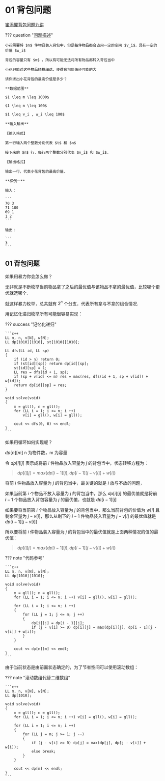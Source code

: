 # 01 背包问题

[崔添翼背包问题九讲](https://github.com/tianyicui/pack)

??? question "[问题描述](https://www.luogu.com.cn/problem/P1048)"

    小花需要将 $n$ 件物品装入背包中，但是每件物品都会占用一定的空间 $v_i$，具有一定的价值 $w_i$

    背包的容量只有 $m$ ，所以有可能无法将所有物品都转入背包当中

    小花只能对这些物品精挑细选，使得背包价值经可能的大

    请你求出小花背包的最高价值是多少？

    **数据范围**

    $1 \leq m \leq 1000$

    $1 \leq n \leq 100$

    $1 \leq v_i , w_i \leq 100$

    **输入输出**

    【输入格式】

    第一行输入两个整数分别代表 $t$ 和 $n$

    接下来的 $n$ 行，每行两个整数分别代表 $v_i$ 和 $w_i$.

    【输出格式】

    输出一行，代表小花背包的最高价值.

    **样例一**

    输入：

    ```
    70 3
    71 100
    69 1
    1 2
    ```

    输出：

    ```
    3
    ```

## 01 背包问题

如果用暴力你会怎么做？

无非就是不断枚举当前物品拿了之后的最优值与该物品不拿的最优值，比较哪个更优就选哪个.

就这样暴力枚举，总共就有 $2 ^ n$ 个分支，代表所有拿与不拿的组合情况.

用记忆化递归枚举所有可能很容易实现：

??? success "记忆化递归"

    ```c++
    LL m, n, v[N], w[N];
    LL dp[1010][1010], st[1010][1010];

    LL dfs(LL id, LL sp)
    {
        if (id > n) return 0;
        if (st[id][sp]) return dp[id][sp];
        st[id][sp] = 1;
        LL res = dfs(id + 1, sp);
        if (sp + v[id] <= m) res = max(res, dfs(id + 1, sp + v[id]) + w[id]);
        return dp[id][sp] = res;
    }

    void solve(void)
    {
        m = gll(), n = gll();
        for (LL i = 1; i <= n; i ++)
            v[i] = gll(), w[i] = gll();

        cout << dfs(0, 0) << endl;
    }
    ```

如果用循环如何实现呢？

$dp[n][m]$ n 为物件数，m 为容量

令 $dp[i][j]$ 表示成将前 $i$ 件物品放入容量为 $j$ 的背包当中，状态转移方程为：

> $dp[i][j] = max(dp[i - 1][j], dp[i - 1][j - v[i]] + w[i])$

将前 $i$ 件物品放入容量为 $j$ 的背包当中，最关键的就是 $i$ 放与不放的问题，

如果当前第 $i$ 个物品不放入容量为 $j$ 的背包当中，那么 $dp[i][j]$ 的最优值就是将前 $i - 1$ 个物品放入背包容量为 $j$ 的最优值，也就是 $dp[i - 1][j]$

如果要将当前第 $i$ 个物品放入容量为 $j$ 的背包当中，那么当前背包的价值为 $w[i]$ 且剩余容量为 $j - v[i]$，那么从剩下的 $i-1$ 件物品装入容量为 $j - v[i]$ 的最优值就是 $dp[i - 1][j - v[i]]$

所以要将前 $i$ 件物品装入容量为 $j$ 的背包当中的最优值就是上面两种情况的值的最优值：

> $dp[i][j] = max(dp[i - 1][j], dp[i - 1][j - v[i]] + w[i])$

??? note "代码参考"

    ```c++
    LL m, n, v[N], w[N];
    LL dp[1010][1010];

    void solve(void)
    {
        m = gll(); n = gll();
        for (LL i = 1; i <= n; i ++) v[i] = gll(), w[i] = gll();

        for (LL i = 1; i <= n; i ++)
        {
            for (LL j = 1; j <= m; j ++)
            {
                dp[i][j] = dp[i - 1][j];
                if (j - v[i] >= 0) dp[i][j] = max(dp[i][j], dp[i - 1][j - v[i]] + w[i]);
            }
        }

        cout << dp[n][m] << endl;
    }
    ```

由于当前状态是由前面状态确定的，为了节省空间可以使用滚动数组：

??? note "滚动数组代替二维数组"

    ```c++
    LL m, n, v[N], w[N];
    LL dp[1010];

    void solve(void)
    {
        m = gll(); n = gll();
        for (LL i = 1; i <= n; i ++) v[i] = gll(), w[i] = gll();

        for (LL i = 1; i <= n; i ++)
        {
            for (LL j = m; j >= 1; j --)
            {
                if (j - v[i] >= 0) dp[j] = max(dp[j], dp[j - v[i]] + w[i]);
                else break;
            }
        }

        cout << dp[m] << endl;
    }
    ```